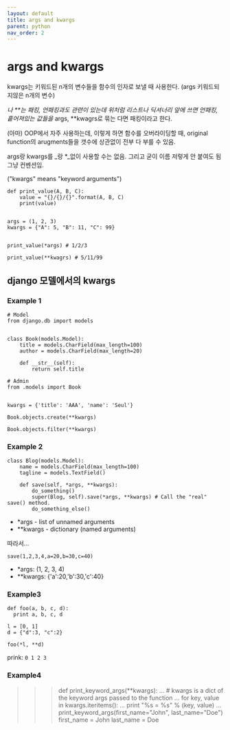 ```yaml
---
layout: default
title: args and kwargs
parent: python
nav_order: 2
---
```


# args and kwargs

kwargs는 키워드된 n개의 변수들을 함수의 인자로 보낼 때 사용한다. \(args 키워드되지않은 n개의 변수\)

_나 \*\*는 패킹, 언패킹과도 관련이 있는데 위처럼 리스트나 딕셔너리 앞에 쓰면 언패킹, 흩어져있는 값들을_ args, \*\*kwagrs로 묶는 다면 패킹이라고 한다.

\(아마\) OOP에서 자주 사용하는데, 이렇게 하면 함수를 오버라이딩할 때, original function의 arugments들을 갯수에 상관없이 전부 다 부를 수 있음.

args랑 kwargs를 _랑 \*_없이 사용할 수는 없음. 그리고 굳이 이름 저렇게 안 붙여도 됨 그냥 컨벤션임.

\("kwargs" means "keyword arguments"\)

```text
def print_value(A, B, C):
    value = "{}/{}/{}".format(A, B, C)
    print(value)


args = (1, 2, 3)
kwargs = {"A": 5, "B": 11, "C": 99}


print_value(*args) # 1/2/3

print_value(**kwagrs) # 5/11/99
```

## django 모델에서의 kwargs

### Example 1

```text
# Model
from django.db import models


class Book(models.Model):
    title = models.CharField(max_length=100)
    author = models.CharField(max_length=20)

    def __str__(self):
        return self.title

# Admin
from .models import Book


kwargs = {'title': 'AAA', 'name': 'Seul'}

Book.objects.create(**kwargs) 

Book.objects.filter(**kwargs)
```

### Example 2

```text
class Blog(models.Model):
    name = models.CharField(max_length=100)
    tagline = models.TextField()

    def save(self, *args, **kwargs):
        do_something()
        super(Blog, self).save(*args, **kwargs) # Call the "real" save() method.
        do_something_else()
```

* \*args - list of unnamed arguments
* \*\*kwargs - dictionary \(named arguments\)

따라서...

```text
save(1,2,3,4,a=20,b=30,c=40)
```

* \*args: \(1, 2, 3, 4\)
* \*\*kwargs: {'a':20,'b':30,'c':40}

### Example3

```text
def foo(a, b, c, d):
  print a, b, c, d

l = [0, 1]
d = {"d":3, "c":2}

foo(*l, **d)
```

prink: `0 1 2 3`

### Example4

> > > def print\_keyword\_args\(\*\*kwargs\): ... \# kwargs is a dict of the keyword args passed to the function ... for key, value in kwargs.iteritems\(\): ... print "%s = %s" % \(key, value\) ... print\_keyword\_args\(first\_name="John", last\_name="Doe"\) first\_name = John last\_name = Doe

